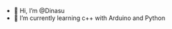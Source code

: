 - 👋 Hi, I’m @Dinasu
- 🌱 I’m currently learning c++ with Arduino and Python

<!---
Dinasu/Dinasu is a ✨ special ✨ repository because its `README.md` (this file) appears on your GitHub profile.
You can click the Preview link to take a look at your changes.
--->
